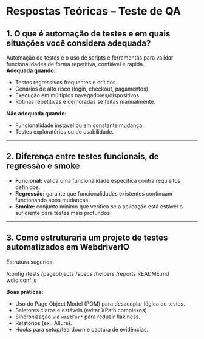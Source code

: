 # Respostas Teóricas – Teste de QA

## 1. O que é automação de testes e em quais situações você considera adequada?
Automação de testes é o uso de scripts e ferramentas para validar funcionalidades de forma repetitiva, confiável e rápida.  
**Adequada quando:**
- Testes regressivos frequentes e críticos.
- Cenários de alto risco (login, checkout, pagamentos).
- Execução em múltiplos navegadores/dispositivos.
- Rotinas repetitivas e demoradas se feitas manualmente.  

**Não adequada quando:**
- Funcionalidade instável ou em constante mudança.
- Testes exploratórios ou de usabilidade.  

---

## 2. Diferença entre testes funcionais, de regressão e smoke
- **Funcional:** valida uma funcionalidade específica contra requisitos definidos.  
- **Regressão:** garante que funcionalidades existentes continuam funcionando após mudanças.  
- **Smoke:** conjunto mínimo que verifica se a aplicação está estável o suficiente para testes mais profundos.  

---

## 3. Como estruturaria um projeto de testes automatizados em WebdriverIO
Estrutura sugerida:

/config
/tests
/pageobjects
/specs
/helpers
/reports
README.md
wdio.conf.js


**Boas práticas:**
- Uso do Page Object Model (POM) para desacoplar lógica de testes.  
- Seletores claros e estáveis (evitar XPath complexos).  
- Sincronização via `waitFor*` para reduzir flakiness.  
- Relatórios (ex.: Allure).  
- Hooks para setup/teardown e captura de evidências.